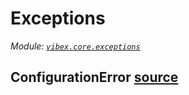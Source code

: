 # Exceptions

_Module: [`vibex.core.exceptions`](https://github.com/dustland/vibex/blob/main/src/vibex/core/exceptions.py)_

## ConfigurationError <a href="https://github.com/dustland/vibex/blob/main/src/vibex/core/exceptions.py#L1" class="source-link" title="View source code">source</a>
